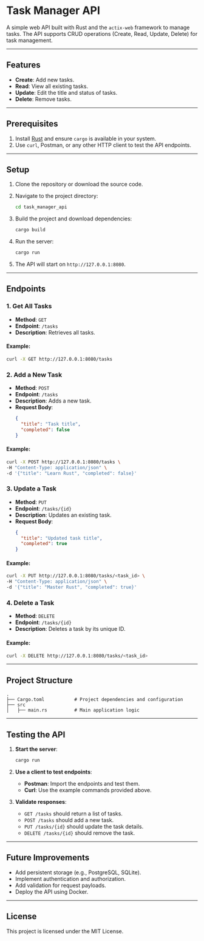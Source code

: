# Task Manager API

A simple web API built with Rust and the `actix-web` framework to manage tasks. The API supports CRUD operations (Create, Read, Update, Delete) for task management.

---

## Features
- **Create**: Add new tasks.
- **Read**: View all existing tasks.
- **Update**: Edit the title and status of tasks.
- **Delete**: Remove tasks.

---

## Prerequisites

1. Install [Rust](https://rustup.rs/) and ensure `cargo` is available in your system.
2. Use `curl`, Postman, or any other HTTP client to test the API endpoints.

---

## Setup

1. Clone the repository or download the source code.
2. Navigate to the project directory:

    ```bash
    cd task_manager_api
    ```

3. Build the project and download dependencies:

    ```bash
    cargo build
    ```

4. Run the server:

    ```bash
    cargo run
    ```

5. The API will start on `http://127.0.0.1:8080`.

---

## Endpoints

### **1. Get All Tasks**
- **Method**: `GET`
- **Endpoint**: `/tasks`
- **Description**: Retrieves all tasks.

#### Example:
```bash
curl -X GET http://127.0.0.1:8080/tasks
```

### **2. Add a New Task**
- **Method**: `POST`
- **Endpoint**: `/tasks`
- **Description**: Adds a new task.
- **Request Body**:
  ```json
  {
    "title": "Task title",
    "completed": false
  }
  ```

#### Example:
```bash
curl -X POST http://127.0.0.1:8080/tasks \
-H "Content-Type: application/json" \
-d '{"title": "Learn Rust", "completed": false}'
```

### **3. Update a Task**
- **Method**: `PUT`
- **Endpoint**: `/tasks/{id}`
- **Description**: Updates an existing task.
- **Request Body**:
  ```json
  {
    "title": "Updated task title",
    "completed": true
  }
  ```

#### Example:
```bash
curl -X PUT http://127.0.0.1:8080/tasks/<task_id> \
-H "Content-Type: application/json" \
-d '{"title": "Master Rust", "completed": true}'
```

### **4. Delete a Task**
- **Method**: `DELETE`
- **Endpoint**: `/tasks/{id}`
- **Description**: Deletes a task by its unique ID.

#### Example:
```bash
curl -X DELETE http://127.0.0.1:8080/tasks/<task_id>
```

---

## Project Structure

```
.
├── Cargo.toml           # Project dependencies and configuration
├── src
│   ├── main.rs          # Main application logic
```

---

## Testing the API

1. **Start the server**:
    ```bash
    cargo run
    ```

2. **Use a client to test endpoints**:
    - **Postman**: Import the endpoints and test them.
    - **Curl**: Use the example commands provided above.

3. **Validate responses**:
    - `GET /tasks` should return a list of tasks.
    - `POST /tasks` should add a new task.
    - `PUT /tasks/{id}` should update the task details.
    - `DELETE /tasks/{id}` should remove the task.

---

## Future Improvements

- Add persistent storage (e.g., PostgreSQL, SQLite).
- Implement authentication and authorization.
- Add validation for request payloads.
- Deploy the API using Docker.

---

## License

This project is licensed under the MIT License.

